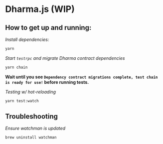 # Dharma.js (WIP)

## How to get up and running:

_Install dependencies:_
```bash
yarn
```

_Start `testrpc` and migrate Dharma contract dependencies_
```bash
yarn chain
```

**Wait until you see `Dependency contract migrations complete, test chain is ready for use!` before running tests.**

_Testing w/ hot-reloading_
```bash
yarn test:watch
```

## Troubleshooting

_Ensure watchman is updated_
```bash
brew uninstall watchman
```
